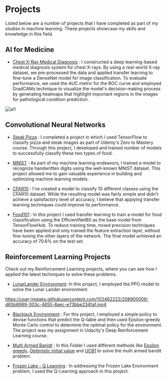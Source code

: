 # Projects
Listed below are a number of projects that I have completed as part of my studies in machine learning. These projects showcase my skills and knowledge in this field.

## AI for Medicine

* [Chest X-Ray Medical Diagnosis](https://github.com/heispv/projects/blob/master/ai_for_medicine/ai_for_medical_diagnosis/first_week_programming_assignment/C1_W1_Assignment.ipynb) : I constructed a deep learning-based medical diagnosis system for chest X-rays. By using a real-world X-ray dataset, we pre-processed the data and applied transfer learning to fine-tune a DenseNet model for image classification. To evaluate performance, we used the AUC metric for the ROC curve and employed GradCAMs technique to visualize the model's decision-making process by generating heatmaps that highlight important regions in the images for pathological condition prediction.

![ai1](https://user-images.githubusercontent.com/102462222/211542892-4c10a122-cb14-4e2c-be53-ff3bd465e9ef.png)

## Convolutional Neural Networks

* [Steak Pizza](https://github.com/heispv/projects/blob/master/cnn/steak_pizza.ipynb) : I completed a project in which I used TensorFlow to classify pizza and steak images as part of Udemy's Zero to Mastery course. Through this project, I developed and trained number of models to successfully classify these two types of food.

* [MNIST](https://github.com/heispv/projects/blob/master/cnn/mnist.ipynb) : As part of my machine learning endeavors, I trained a model to recognize handwritten digits using the well-known MNIST dataset. This project allowed me to gain valuable experience in building and optimizing machine learning models.

* [CFAR10](https://github.com/heispv/projects/blob/master/cnn/cfar10.ipynb) : I've created a model to classify 10 different classes using the CFAR10 dataset. While the resulting model was fairly simple and didn't achieve a satisfactory level of accuracy, I believe that applying transfer learning techniques could improve its performance.

* [Food101](https://github.com/heispv/projects/blob/master/cnn/food101.ipynb) : In this project I used transfer learning to train a model for food classification using the EfficientNetB0 as the base model from TensorFlowHub. To reduce training time, mixed precision techniques have been applied and only trained the feature extraction layer, without fine-tuning the other layers of the network. The final model achieved an accuracy of 70.6% on the test set.

## Reinforcement Learning Projects
Check out my Reinforcement Learning projects, where you can see how I applied the latest techniques to solve these problems.

* [LunarLander Environment](https://github.com/heispv/projects/blob/master/reinforcement-learning/DeepRL_1st_assignment.ipynb): In this project, I employed the PPO model to solve the Lunar Lander environment.

https://user-images.githubusercontent.com/102462222/208900006-d65b6989-303c-4655-8aec-e73bbe234faf.mp4

* [Blackjack Environment](https://github.com/heispv/projects/blob/master/reinforcement-learning/black_jack.ipynb) : For this project, I employed a simple policy to devise functions that predict the Q-table and then used Epsilon-greedy Monte Carlo control to determine the optimal policy for the environment. The project was my assignment in Udacity's Deep Reinforcement Learning course.

* [Multi Armed Banidt](https://github.com/heispv/projects/tree/master/reinforcement-learning/multi_armed_bandit) : In this Folder I used different methods like [Epsilon greedy](https://github.com/heispv/projects/blob/master/reinforcement-learning/multi_armed_bandit/epsilon_greedy.ipynb), [Optimistic initial value](https://github.com/heispv/projects/blob/master/reinforcement-learning/multi_armed_bandit/optimistic_initial_value.ipynb) and [UCB1](https://github.com/heispv/projects/blob/master/reinforcement-learning/multi_armed_bandit/ucb1.ipynb) to solve the multi armed bandit problem.

* [Frozen Lake - Q Learning](https://github.com/heispv/projects/tree/master/reinforcement-learning/fronezlake_q_learning.py) : In addressing the Frozen Lake Environment problem, I used the Q-Learning approach in this project.

